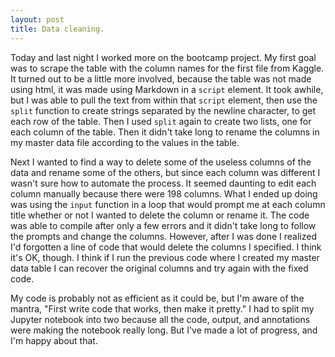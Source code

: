 ```yaml
---
layout: post
title: Data cleaning.  
---
```

Today and last night I worked more on the bootcamp project.  My first goal was to scrape the table with the column names for the first file from Kaggle.  It turned out to be a little more involved, because the table was not made using html, it was made using Markdown in a `script` element.  It took awhile, but I was able to pull the text from within that `script` element, then use the `split` function to create strings separated by the newline character, to get each row of the table.  Then I used `split` again to create two lists, one for each column of the table.  Then it didn't take long to rename the columns in my master data file according to the values in the table.

Next I wanted to find a way to delete some of the useless columns of the data and rename some of the others, but since each column was different I wasn't sure how to automate the process.  It seemed daunting to edit each column manually because there were 198 columns.  What I ended up doing was using the `input` function in a loop that would prompt me at each column title whether or not I wanted to delete the column or rename it.  The code was able to compile after only a few errors and it didn't take long to follow the prompts and change the columns.  However, after I was done I realized I'd forgotten a line of code that would delete the columns I specified.  I think it's OK, though.  I think if I run the previous code where I created my master data table I can recover the original columns and try again with the fixed code.

My code is probably not as efficient as it could be, but I'm aware of the mantra, "First write code that works, then make it pretty."  I had to split my Jupyter notebook into two because all the code, output, and annotations were making the notebook really long.  But I've made a lot of progress, and I'm happy about that.

